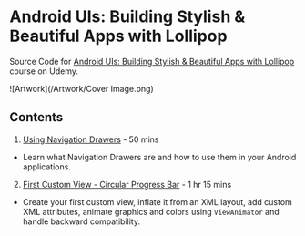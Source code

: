 # Android UIs: Building Stylish &amp; Beautiful Apps with Lollipop
Source Code for [Android UIs: Building Stylish & Beautiful Apps with Lollipop] course on Udemy.

![Artwork](/Artwork/Cover Image.png)

Contents
--------
1. [Using Navigation Drawers] - 50 mins
  * Learn what Navigation Drawers are and how to use them in your Android applications.

2. [First Custom View - Circular Progress Bar] - 1 hr 15 mins
  * Create your first custom view, inflate it from an XML layout, add custom XML attributes, animate graphics and colors using `ViewAnimator` and handle backward compatibility.

  [Android UIs: Building Stylish & Beautiful Apps with Lollipop]: http://udemy.com/android-uis-building-stylish-and-beautiful-apps
  [Using Navigation Drawers]: https://github.com/codeherenow/android-uis/tree/master/Section%2001%20-%20Navigation%20Drawer
  [First Custom View - Circular Progress Bar]: https://github.com/codeherenow/android-uis/tree/master/Section%2002%20-%20Circular%20Progress%20Bar
